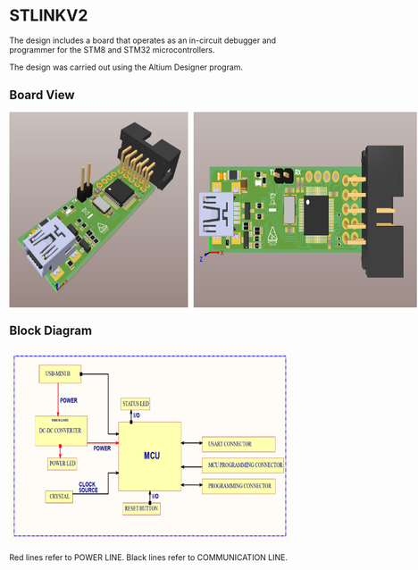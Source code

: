 # STLINKV2
 The design includes a board that operates as an in-circuit debugger and programmer for the STM8 and STM32 microcontrollers.

 The design was carried out using the Altium Designer program.

## Board View

<div style="display: flex; align-items: center;">
  <img style="margin-right: 10px;" width="320" height="350" src="https://raw.githubusercontent.com/kurtasli/STLINKV2/refs/heads/main/Images/view1.png">
  <img width="400" height="350" src="https://raw.githubusercontent.com/kurtasli/STLINKV2/refs/heads/main/Images/view2.png">
</div>


## Block Diagram

<p align="left">
  <img width="600" height="350" src="https://raw.githubusercontent.com/kurtasli/STLINKV2/refs/heads/main/Images/blockdiagram.png">
</p>

Red lines refer to POWER LINE.
Black lines refer to COMMUNICATION LINE.

